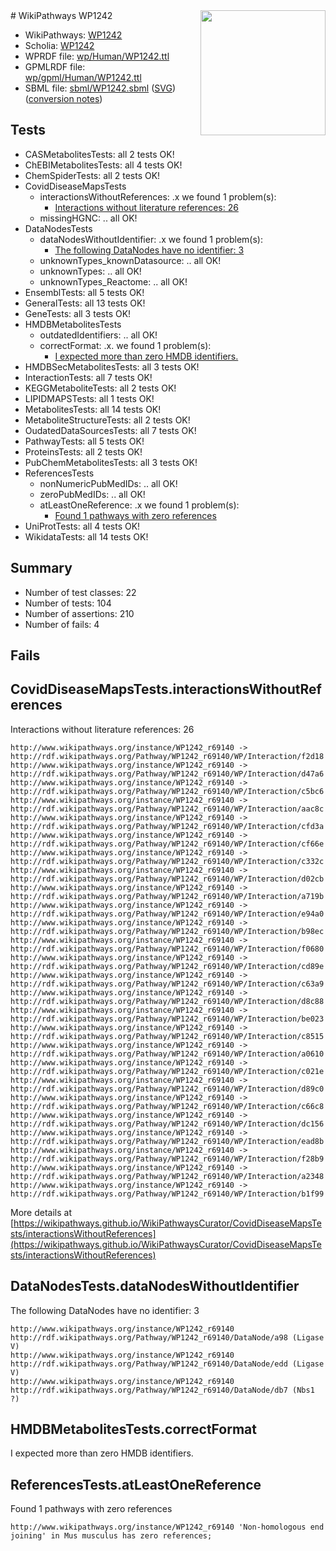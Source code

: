 <img style="float: right; width: 200px" src="../logo.png" />
# WikiPathways WP1242

* WikiPathways: [WP1242](https://identifiers.org/wikipathways:WP1242)
* Scholia: [WP1242](https://scholia.toolforge.org/wikipathways/WP1242)
* WPRDF file: [wp/Human/WP1242.ttl](../wp/Human/WP1242.ttl)
* GPMLRDF file: [wp/gpml/Human/WP1242.ttl](../wp/gpml/Human/WP1242.ttl)
* SBML file: [sbml/WP1242.sbml](../sbml/WP1242.sbml) ([SVG](../sbml/WP1242.svg)) ([conversion notes](../sbml/WP1242.txt))

## Tests
* CASMetabolitesTests: all 2 tests OK!
* ChEBIMetabolitesTests: all 4 tests OK!
* ChemSpiderTests: all 2 tests OK!
* CovidDiseaseMapsTests
    * interactionsWithoutReferences: .x we found 1 problem(s):
        * [Interactions without literature references: 26](#9701cd06)
    * missingHGNC: .. all OK!
* DataNodesTests
    * dataNodesWithoutIdentifier: .x we found 1 problem(s):
        * [The following DataNodes have no identifier: 3](#d2d32fa2)
    * unknownTypes_knownDatasource: .. all OK!
    * unknownTypes: .. all OK!
    * unknownTypes_Reactome: .. all OK!
* EnsemblTests: all 5 tests OK!
* GeneralTests: all 13 tests OK!
* GeneTests: all 3 tests OK!
* HMDBMetabolitesTests
    * outdatedIdentifiers: .. all OK!
    * correctFormat: .x. we found 1 problem(s):
        * [I expected more than zero HMDB identifiers.](#ad154c1e)
* HMDBSecMetabolitesTests: all 3 tests OK!
* InteractionTests: all 7 tests OK!
* KEGGMetaboliteTests: all 2 tests OK!
* LIPIDMAPSTests: all 1 tests OK!
* MetabolitesTests: all 14 tests OK!
* MetaboliteStructureTests: all 2 tests OK!
* OudatedDataSourcesTests: all 7 tests OK!
* PathwayTests: all 5 tests OK!
* ProteinsTests: all 2 tests OK!
* PubChemMetabolitesTests: all 3 tests OK!
* ReferencesTests
    * nonNumericPubMedIDs: .. all OK!
    * zeroPubMedIDs: .. all OK!
    * atLeastOneReference: .x we found 1 problem(s):
        * [Found 1 pathways with zero references](#35eb778e)
* UniProtTests: all 4 tests OK!
* WikidataTests: all 14 tests OK!


## Summary

* Number of test classes: 22
* Number of tests: 104
* Number of assertions: 210
* Number of fails: 4

## Fails

<a name="9701cd06" />

## CovidDiseaseMapsTests.interactionsWithoutReferences

Interactions without literature references: 26
```
http://www.wikipathways.org/instance/WP1242_r69140 -> http://rdf.wikipathways.org/Pathway/WP1242_r69140/WP/Interaction/f2d18
http://www.wikipathways.org/instance/WP1242_r69140 -> http://rdf.wikipathways.org/Pathway/WP1242_r69140/WP/Interaction/d47a6
http://www.wikipathways.org/instance/WP1242_r69140 -> http://rdf.wikipathways.org/Pathway/WP1242_r69140/WP/Interaction/c5bc6
http://www.wikipathways.org/instance/WP1242_r69140 -> http://rdf.wikipathways.org/Pathway/WP1242_r69140/WP/Interaction/aac8c
http://www.wikipathways.org/instance/WP1242_r69140 -> http://rdf.wikipathways.org/Pathway/WP1242_r69140/WP/Interaction/cfd3a
http://www.wikipathways.org/instance/WP1242_r69140 -> http://rdf.wikipathways.org/Pathway/WP1242_r69140/WP/Interaction/cf66e
http://www.wikipathways.org/instance/WP1242_r69140 -> http://rdf.wikipathways.org/Pathway/WP1242_r69140/WP/Interaction/c332c
http://www.wikipathways.org/instance/WP1242_r69140 -> http://rdf.wikipathways.org/Pathway/WP1242_r69140/WP/Interaction/d02cb
http://www.wikipathways.org/instance/WP1242_r69140 -> http://rdf.wikipathways.org/Pathway/WP1242_r69140/WP/Interaction/a719b
http://www.wikipathways.org/instance/WP1242_r69140 -> http://rdf.wikipathways.org/Pathway/WP1242_r69140/WP/Interaction/e94a0
http://www.wikipathways.org/instance/WP1242_r69140 -> http://rdf.wikipathways.org/Pathway/WP1242_r69140/WP/Interaction/b98ec
http://www.wikipathways.org/instance/WP1242_r69140 -> http://rdf.wikipathways.org/Pathway/WP1242_r69140/WP/Interaction/f0680
http://www.wikipathways.org/instance/WP1242_r69140 -> http://rdf.wikipathways.org/Pathway/WP1242_r69140/WP/Interaction/cd89e
http://www.wikipathways.org/instance/WP1242_r69140 -> http://rdf.wikipathways.org/Pathway/WP1242_r69140/WP/Interaction/c63a9
http://www.wikipathways.org/instance/WP1242_r69140 -> http://rdf.wikipathways.org/Pathway/WP1242_r69140/WP/Interaction/d8c88
http://www.wikipathways.org/instance/WP1242_r69140 -> http://rdf.wikipathways.org/Pathway/WP1242_r69140/WP/Interaction/be023
http://www.wikipathways.org/instance/WP1242_r69140 -> http://rdf.wikipathways.org/Pathway/WP1242_r69140/WP/Interaction/c8515
http://www.wikipathways.org/instance/WP1242_r69140 -> http://rdf.wikipathways.org/Pathway/WP1242_r69140/WP/Interaction/a0610
http://www.wikipathways.org/instance/WP1242_r69140 -> http://rdf.wikipathways.org/Pathway/WP1242_r69140/WP/Interaction/c021e
http://www.wikipathways.org/instance/WP1242_r69140 -> http://rdf.wikipathways.org/Pathway/WP1242_r69140/WP/Interaction/d89c0
http://www.wikipathways.org/instance/WP1242_r69140 -> http://rdf.wikipathways.org/Pathway/WP1242_r69140/WP/Interaction/c66c8
http://www.wikipathways.org/instance/WP1242_r69140 -> http://rdf.wikipathways.org/Pathway/WP1242_r69140/WP/Interaction/dc156
http://www.wikipathways.org/instance/WP1242_r69140 -> http://rdf.wikipathways.org/Pathway/WP1242_r69140/WP/Interaction/ead8b
http://www.wikipathways.org/instance/WP1242_r69140 -> http://rdf.wikipathways.org/Pathway/WP1242_r69140/WP/Interaction/f28b9
http://www.wikipathways.org/instance/WP1242_r69140 -> http://rdf.wikipathways.org/Pathway/WP1242_r69140/WP/Interaction/a2348
http://www.wikipathways.org/instance/WP1242_r69140 -> http://rdf.wikipathways.org/Pathway/WP1242_r69140/WP/Interaction/b1f99
```

More details at [https://wikipathways.github.io/WikiPathwaysCurator/CovidDiseaseMapsTests/interactionsWithoutReferences](https://wikipathways.github.io/WikiPathwaysCurator/CovidDiseaseMapsTests/interactionsWithoutReferences)

<a name="d2d32fa2" />

## DataNodesTests.dataNodesWithoutIdentifier

The following DataNodes have no identifier: 3
```
http://www.wikipathways.org/instance/WP1242_r69140 http://rdf.wikipathways.org/Pathway/WP1242_r69140/DataNode/a98 (Ligase V)
http://www.wikipathways.org/instance/WP1242_r69140 http://rdf.wikipathways.org/Pathway/WP1242_r69140/DataNode/edd (Ligase V)
http://www.wikipathways.org/instance/WP1242_r69140 http://rdf.wikipathways.org/Pathway/WP1242_r69140/DataNode/db7 (Nbs1 ?)
```

<a name="ad154c1e" />

## HMDBMetabolitesTests.correctFormat

I expected more than zero HMDB identifiers.
<a name="35eb778e" />

## ReferencesTests.atLeastOneReference

Found 1 pathways with zero references
```
http://www.wikipathways.org/instance/WP1242_r69140 'Non-homologous end joining' in Mus musculus has zero references; 
```

